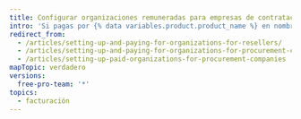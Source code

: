 ```yaml
---
title: Configurar organizaciones remuneradas para empresas de contratación
intro: 'Si pagas por {% data variables.product.product_name %} en nombre de un cliente, puedes configurar sus parámetros de organización y pago para optimizar la conveniencia y la seguridad.'
redirect_from:
  - /articles/setting-up-and-paying-for-organizations-for-resellers/
  - /articles/setting-up-and-paying-for-organizations-for-procurement-companies/
  - /articles/setting-up-paid-organizations-for-procurement-companies
mapTopic: verdadero
versions:
  free-pro-team: '*'
topics:
  - facturación
---
```


